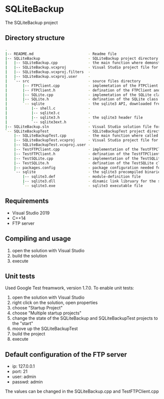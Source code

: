 # SQLiteBackup
The SQLiteBackup project

## Directory structure

```bash
.
|-- README.md                         - Readme file   
|-- SQLiteBackup                      - SQLiteBackup project directory
|   |-- SQLiteBackup.cpp              - the main function where demonstrated functionality of the SQLite and FTPClient classes 
|   |-- SQLiteBackup.vcxproj          - Visual Studio project file for the SQLiteBackup
|   |-- SQLiteBackup.vcxproj.filters  - 
|   |-- SQLiteBackup.vcxproj.user     -
|   `-- src                           - source files directory
|       |-- FTPClient.cpp             - implemetation of the FTPClient and winSocket classes
|       |-- FTPClient.h               - defination of the FTPClient and winSocket classes
|       |-- SQLite.cpp                - implemetation of the SQLite class
|       |-- SQLite.h                  - defination of the SQLite class
|       `-- sqlite                    - the sqlite3 API, downloaded from https://www.sqlite.org/2021/sqlite-amalgamation-3360000.zip
|           |-- shell.c               -
|           |-- sqlite3.c             -
|           |-- sqlite3.h             - the sqlite3 header file
|           `-- sqlite3ext.h          -
|-- SQLiteBackup.sln                  - Visual Studio solution file for the SQLiteBackup
`-- SQLiteBackupTest                  - SQLiteBackupTest project directory
    |-- SQLiteBackupTest.cpp          - the main function where called the unit test suite for the SQLite and FTPClient classes
    |-- SQLiteBackupTest.vcxproj      - Visual Studio project file for the SQLiteBackupTest
    |-- SQLiteBackupTest.vcxproj.user -
    |-- TestFTPClient.cpp             - implementation of the TestFTPClient class, and the test cases for the FTPClient
    |-- TestFTPClient.h               - defination of the TestFTPClient class for performing unit tests for the FTPClient functionality
    |-- TestSQLite.cpp                - implementation of the TestSQLite class, and the test cases for the SQLite
    |-- TestSQLite.h                  - defination of the TestSQLite class for performing unit tests for the SQLite functionality
    |-- packages.config               - package configuration needed for the test environment, used gtest, version=1.7.0
    `-- sqlite                        - the sqlite3 precompiled binaries, downloaded from https://www.sqlite.org/2021/sqlite-tools-win32-x86-3360000.zip 
        |-- sqlite3.def               - module-definition file
        |-- sqlite3.dll               - dinamic link libruary for the sqlite3 API
        `-- sqlite3.exe               - sqlite3 executable file
```

## Requirements
- Visual Studio 2019
- C++14
- FTP server

## Compiling and usage
1. open the solution with Visual Studio
2. build the solution
3. execute

## Unit tests
Used Google Test freamwork, version 1.7.0.
To enable unit tests:
1. open the solution with Visual Studio
2. right click on the solution, open properties
3. choose "Startup Project"
3. choose "Multiple startup projects"
4. change the state of the SQLiteBackup and SQLiteBackupTest projects to the "start"
5. moove up the SQLiteBackupTest
6. build the project
7. execute

## Default configuration of the FTP server
- ip: 127.0.0.1
- port: 21
- user: admin
- passwd: admin

The values can be changed in the SQLiteBackup.cpp and TestFTPClient.cpp